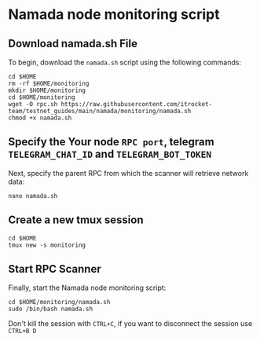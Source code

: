 # Namada node monitoring script

## Download namada.sh File
To begin, download the `namada.sh` script using the following commands:
```
cd $HOME
rm -rf $HOME/monitoring
mkdir $HOME/monitoring
cd $HOME/monitoring
wget -O rpc.sh https://raw.githubusercontent.com/itrocket-team/testnet_guides/main/namada/monitoring/namada.sh
chmod +x namada.sh
```

## Specify the Your node `RPC port`, telegram `TELEGRAM_CHAT_ID` and `TELEGRAM_BOT_TOKEN`
Next, specify the parent RPC from which the scanner will retrieve network data:
```
nano namada.sh
```

## Create a new tmux session 
```
cd $HOME
tmux new -s monitoring
```

## Start RPC Scanner
Finally, start the Namada node monitoring script:
```
cd $HOME/monitoring/namada.sh
sudo /bin/bash namada.sh
```

Don't kill the session with `CTRL+C`, if you want to disconnect the session use `CTRL+B D`
